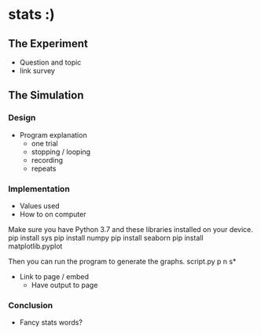 # stats :)

## The Experiment

- Question and topic
- link survey


## The Simulation

### Design

- Program explanation
	- one trial
	- stopping / looping
	- recording
	- repeats
### Implementation

- Values used
- How to on computer

Make sure you have Python 3.7 and these libraries installed on your device.
	pip install sys
	pip install numpy
	pip install seaborn
	pip install matplotlib.pyplot

Then you can run the program to generate the graphs.
	script.py p n s*
- Link to page / embed
	- Have output to page
	
### Conclusion
- Fancy stats words?
